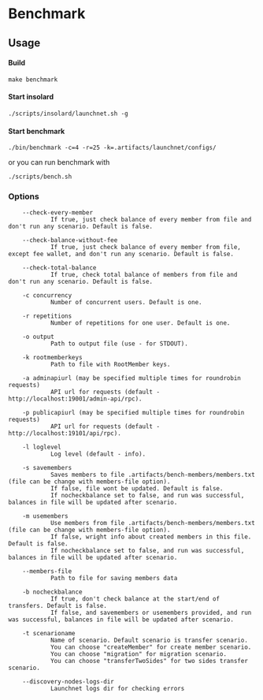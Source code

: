 Benchmark
===============

Usage
----------
#### Build

    make benchmark
   
#### Start insolard

    ./scripts/insolard/launchnet.sh -g
   
#### Start benchmark

    ./bin/benchmark -c=4 -r=25 -k=.artifacts/launchnet/configs/

or you can run benchmark with

    ./scripts/bench.sh

### Options

        --check-every-member
                If true, just check balance of every member from file and don't run any scenario. Default is false.

        --check-balance-without-fee
                If true, just check balance of every member from file, except fee wallet, and don't run any scenario. Default is false.

        --check-total-balance
                If true, check total balance of members from file and don't run any scenario. Default is false.

        -c concurrency
                Number of concurrent users. Default is one. 

        -r repetitions
                Number of repetitions for one user. Default is one.

        -o output
                Path to output file (use - for STDOUT).

        -k rootmemberkeys
                Path to file with RootMember keys.

        -a adminapiurl (may be specified multiple times for roundrobin requests)
                API url for requests (default - http://localhost:19001/admin-api/rpc).
                
        -p publicapiurl (may be specified multiple times for roundrobin requests)
                API url for requests (default - http://localhost:19101/api/rpc).

        -l loglevel
                Log level (default - info).

        -s savemembers
                Saves members to file .artifacts/bench-members/members.txt (file can be change with members-file option).
                If false, file wont be updated. Default is false.
                If nocheckbalance set to false, and run was successful, balances in file will be updated after scenario.

        -m usemembers
                Use members from file .artifacts/bench-members/members.txt (file can be change with members-file option).
                If false, wright info about created members in this file. Default is false. 
                If nocheckbalance set to false, and run was successful, balances in file will be updated after scenario.

        --members-file
                Path to file for saving members data

        -b nocheckbalance
                If true, don't check balance at the start/end of transfers. Default is false.
                If false, and savemembers or usemembers provided, and run was successful, balances in file will be updated after scenario.

        -t scenarioname
                Name of scenario. Default scenario is transfer scenario.
                You can choose "createMember" for create member scenario.
                You can choose "migration" for migration scenario.
                You can choose "transferTwoSides" for two sides transfer scenario.

        --discovery-nodes-logs-dir
                Launchnet logs dir for checking errors
